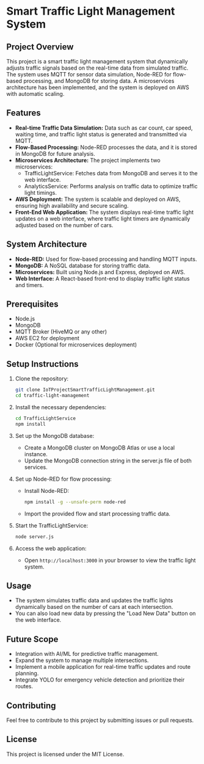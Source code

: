 
# Smart Traffic Light Management System

## Project Overview
This project is a smart traffic light management system that dynamically adjusts traffic signals based on the real-time data from simulated traffic. The system uses MQTT for sensor data simulation, Node-RED for flow-based processing, and MongoDB for storing data. A microservices architecture has been implemented, and the system is deployed on AWS with automatic scaling.

## Features
- **Real-time Traffic Data Simulation:** Data such as car count, car speed, waiting time, and traffic light status is generated and transmitted via MQTT.
- **Flow-Based Processing:** Node-RED processes the data, and it is stored in MongoDB for future analysis.
- **Microservices Architecture:** The project implements two microservices:
  - TrafficLightService: Fetches data from MongoDB and serves it to the web interface.
  - AnalyticsService: Performs analysis on traffic data to optimize traffic light timings.
- **AWS Deployment:** The system is scalable and deployed on AWS, ensuring high availability and secure scaling.
- **Front-End Web Application:** The system displays real-time traffic light updates on a web interface, where traffic light timers are dynamically adjusted based on the number of cars.

## System Architecture
- **Node-RED:** Used for flow-based processing and handling MQTT inputs.
- **MongoDB:** A NoSQL database for storing traffic data.
- **Microservices:** Built using Node.js and Express, deployed on AWS.
- **Web Interface:** A React-based front-end to display traffic light status and timers.

## Prerequisites
- Node.js
- MongoDB
- MQTT Broker (HiveMQ or any other)
- AWS EC2 for deployment
- Docker (Optional for microservices deployment)

## Setup Instructions
1. Clone the repository:
   ```bash
   git clone IoTProjectSmartTrafficLightManagement.git
   cd traffic-light-management
   ```

2. Install the necessary dependencies:
   ```bash
   cd TrafficLightService
   npm install
   ```

3. Set up the MongoDB database:
   - Create a MongoDB cluster on MongoDB Atlas or use a local instance.
   - Update the MongoDB connection string in the server.js file of both services.

4. Set up Node-RED for flow processing:
   - Install Node-RED:
     ```bash
     npm install -g --unsafe-perm node-red
     ```
   - Import the provided flow and start processing traffic data.

5. Start the TrafficLightService:
   ```bash
   node server.js
   ```

6. Access the web application:
   - Open `http://localhost:3000` in your browser to view the traffic light system.

## Usage
- The system simulates traffic data and updates the traffic lights dynamically based on the number of cars at each intersection.
- You can also load new data by pressing the "Load New Data" button on the web interface.

## Future Scope
- Integration with AI/ML for predictive traffic management.
- Expand the system to manage multiple intersections.
- Implement a mobile application for real-time traffic updates and route planning.
- Integrate YOLO for emergency vehicle detection and prioritize their routes.

## Contributing
Feel free to contribute to this project by submitting issues or pull requests.

## License
This project is licensed under the MIT License.
